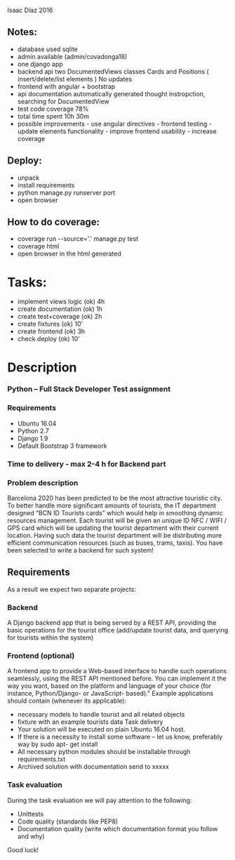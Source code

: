 Isaac Díaz 2016

Notes:
------
- database used sqlite
- admin available (admin/covadonga18)
- one django app
- backend api two DocumentedViews classes Cards and Positions ( insert/delete/list elements )
  No updates
- frontend with angular + bootstrap
- api documentation automatically generated thought instropction, 
   searching for DocumentedView
- test code coverage 78% 
- total time spent 10h 30m
- possible improvements
      - use angular directives
      - frontend testing
      - update elements functionality
      - improve frontend usability
      - increase coverage


Deploy:
-------

- unpack
- install requirements
- python manage.py runserver port
- open browser


How to do coverage:
-------------------
- coverage run --source='.' manage.py test
- coverage html
- open browser in the html generated


Tasks:
======
- implement views logic (ok) 4h
- create documentation (ok) 1h
- create test+coverage (ok) 2h
- create fixtures  (ok) 10'
- create frontend (ok) 3h
- check deploy (ok) 10'

Description
=====
### Python – Full Stack Developer Test assignment
### Requirements
- Ubuntu 16.04
- Python 2.7
- Django 1.9
- Default Bootstrap 3 framework

### Time to delivery - max 2-4 h for Backend part

### Problem description

Barcelona 2020 has been predicted to be the most attractive touristic city. To better handle
more significant amounts of tourists, the IT department designed “BCN ID Tourists cards” which
would help in smoothing dynamic resources management. Each tourist will be given an unique
ID NFC / WIFI / GPS card which will be updating the tourist department with their current
location. Having such data the tourist department will be distributing more efficient
communication resources (such as buses, trams, taxis). You have been selected to write a
backend for such system!

## Requirements

As a result we expect two separate projects:

### Backend

A Django backend app that is being served by a REST API, providing the basic operations for
the tourist office (add/update tourist data, and querying for tourists within the system)

### Frontend (optional)

A frontend app to provide a Web-based interface to handle such operations seamlessly, using
the REST API mentioned before. You can implement it the way you want, based on the platform
and language of your choice (for instance, Python/Django- or JavaScript- based)."
Example applications should contain (whenever its applicable):

- necessary models to handle tourist and all related objects
- fixture with an example tourists data
Task delivery
- Your solution will be executed on plain Ubuntu 16.04 host.
- If there is a necessity to install some software – let us know, preferably way by sudo apt- get
install
- All necessary python modules should be installable through requirements.txt
- Archived solution with documentation send to xxxxx

### Task evaluation
During the task evaluation we will pay attention to the following:
- Unittests
- Code quality (standards like PEP8)
- Documentation quality (write which documentation format you follow and why)

Good luck!
